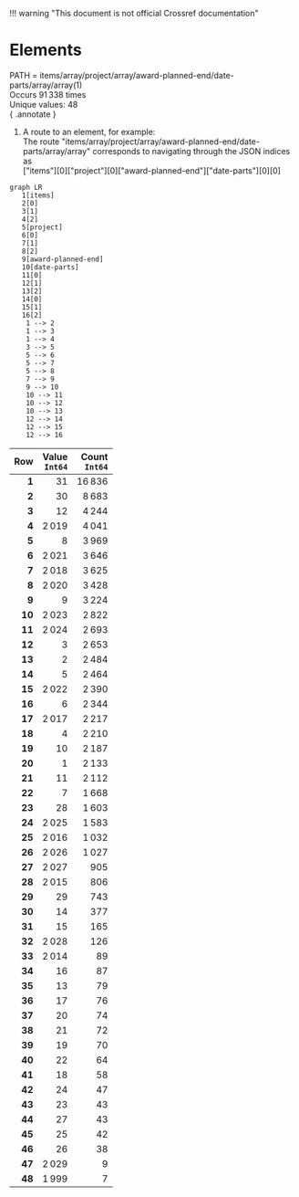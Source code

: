 !!! warning "This document is not official Crossref documentation"
# Elements
PATH = items/array/project/array/award-planned-end/date-parts/array/array(1)  
Occurs 91 338 times  
Unique values: 48  
{ .annotate }

1. A route to an element, for example:  
   The route "items/array/project/array/award-planned-end/date-parts/array/array" corresponds to navigating through the JSON indices as  
   ["items"][0]["project"][0]["award-planned-end"]["date-parts"][0][0]  

```mermaid
graph LR
   1[items]
   2[0]
   3[1]
   4[2]
   5[project]
   6[0]
   7[1]
   8[2]
   9[award-planned-end]
   10[date-parts]
   11[0]
   12[1]
   13[2]
   14[0]
   15[1]
   16[2]
    1 --> 2
    1 --> 3
    1 --> 4
    3 --> 5
    5 --> 6
    5 --> 7
    5 --> 8
    7 --> 9
    9 --> 10
    10 --> 11
    10 --> 12
    10 --> 13
    12 --> 14
    12 --> 15
    12 --> 16
```

| **Row** | **Value**<br>`Int64` | **Count**<br>`Int64` |
|--------:|---------------------:|---------------------:|
| **1**   | 31                   | 16 836               |
| **2**   | 30                   | 8 683                |
| **3**   | 12                   | 4 244                |
| **4**   | 2 019                | 4 041                |
| **5**   | 8                    | 3 969                |
| **6**   | 2 021                | 3 646                |
| **7**   | 2 018                | 3 625                |
| **8**   | 2 020                | 3 428                |
| **9**   | 9                    | 3 224                |
| **10**  | 2 023                | 2 822                |
| **11**  | 2 024                | 2 693                |
| **12**  | 3                    | 2 653                |
| **13**  | 2                    | 2 484                |
| **14**  | 5                    | 2 464                |
| **15**  | 2 022                | 2 390                |
| **16**  | 6                    | 2 344                |
| **17**  | 2 017                | 2 217                |
| **18**  | 4                    | 2 210                |
| **19**  | 10                   | 2 187                |
| **20**  | 1                    | 2 133                |
| **21**  | 11                   | 2 112                |
| **22**  | 7                    | 1 668                |
| **23**  | 28                   | 1 603                |
| **24**  | 2 025                | 1 583                |
| **25**  | 2 016                | 1 032                |
| **26**  | 2 026                | 1 027                |
| **27**  | 2 027                | 905                  |
| **28**  | 2 015                | 806                  |
| **29**  | 29                   | 743                  |
| **30**  | 14                   | 377                  |
| **31**  | 15                   | 165                  |
| **32**  | 2 028                | 126                  |
| **33**  | 2 014                | 89                   |
| **34**  | 16                   | 87                   |
| **35**  | 13                   | 79                   |
| **36**  | 17                   | 76                   |
| **37**  | 20                   | 74                   |
| **38**  | 21                   | 72                   |
| **39**  | 19                   | 70                   |
| **40**  | 22                   | 64                   |
| **41**  | 18                   | 58                   |
| **42**  | 24                   | 47                   |
| **43**  | 23                   | 43                   |
| **44**  | 27                   | 43                   |
| **45**  | 25                   | 42                   |
| **46**  | 26                   | 38                   |
| **47**  | 2 029                | 9                    |
| **48**  | 1 999                | 7                    |


